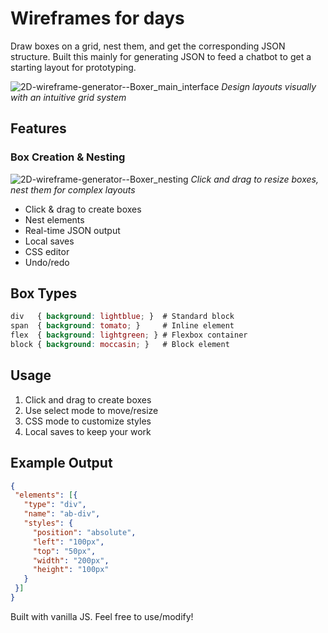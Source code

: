 # Wireframes for days
Draw boxes on a grid, nest them, and get the corresponding JSON structure. Built this mainly for generating JSON to feed a chatbot to get a starting layout for prototyping.

![2D-wireframe-generator--Boxer_main_interface](https://github.com/user-attachments/assets/0a4ecdc6-a4ad-4e51-80a6-f7b41942d4ec)
*Design layouts visually with an intuitive grid system*

## Features

### Box Creation & Nesting
![2D-wireframe-generator--Boxer_nesting](https://github.com/user-attachments/assets/fc45c433-e787-4b7e-b49a-269957a4643e)
*Click and drag to resize boxes, nest them for complex layouts*

- Click & drag to create boxes
- Nest elements 
- Real-time JSON output
- Local saves
- CSS editor
- Undo/redo

## Box Types
```css
div   { background: lightblue; }  # Standard block
span  { background: tomato; }     # Inline element
flex  { background: lightgreen; } # Flexbox container
block { background: moccasin; }   # Block element
```

## Usage
1. Click and drag to create boxes
2. Use select mode to move/resize
3. CSS mode to customize styles
4. Local saves to keep your work

## Example Output
```json
{
 "elements": [{
   "type": "div",
   "name": "ab-div",
   "styles": {
     "position": "absolute",
     "left": "100px", 
     "top": "50px",
     "width": "200px",
     "height": "100px"
   }
 }]
}
```

Built with vanilla JS. Feel free to use/modify!
